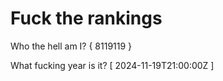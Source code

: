 # Fuck the rankings

Who the hell am I?
{ 8119119 }

What fucking year is it?
[ 2024-11-19T21:00:00Z ]
